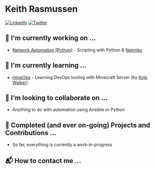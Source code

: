 # Keith Rasmussen 

[![LinkedIn][linkedin-shield]][linkedin-url] [![Twitter][twitter-shield]][twitter-url]

<!---
[![Twitter][twitter-shield]][twitter-url]
--->

## :see_no_evil: I'm currently working on ... 
* [Network Automation (Python)](https://github.com/donkeyslaps/networkAutomation) - Scripting with Python & [Netmiko](https://github.com/ktbyers/netmiko) 

## :hear_no_evil: I'm currently learning ...
* [mineOps](https://github.com/KyWa/mineOps) - Learning DevOps tooling with Minecraft Server (by [Kyle Walker](https://github.com/KyWa))

## :speak_no_evil: I'm looking to collaborate on ...
* Anything to do with automation using Ansible or Python

## :banana: Completed (and ever on-going) Projects and Contributions ...
* So far, everything is currently a work-in-progress

## :mailbox_with_mail: How to contact me ...

[linkedin-url]: https://www.linkedin.com/in/keitharasmussen/
[linkedin-shield]: https://img.shields.io/badge/-LinkedIn-black.svg?style=for-the-badge&logo=linkedin&colorB=555
[twitter-url]: https://www.linkedin.com/in/keitharasmussen/
[twitter-shield]: https://img.shields.io/badge/-Twitter-black.svg?style=for-the-badge&logo=twitter&colorB=555

<!---
donkeyslaps/donkeyslaps is a ✨ special ✨ repository because its `README.md` (this file) appears on your GitHub profile.
You can click the Preview link to take a look at your changes.
--->
